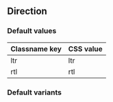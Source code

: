 ## Direction


<!-- <values.direction> -->
### Default values
|Classname key|CSS value|
|-------------|---------|
|ltr          |ltr      |
|rtl          |rtl      |

<!-- </values.direction> -->


<!-- <variants.direction> -->
### Default variants

<!-- </variants.direction> -->
